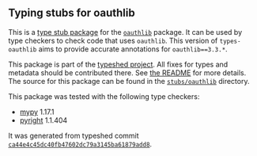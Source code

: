 ## Typing stubs for oauthlib

This is a [type stub package](https://typing.python.org/en/latest/tutorials/external_libraries.html)
for the [`oauthlib`](https://github.com/oauthlib/oauthlib) package. It can be used by type checkers
to check code that uses `oauthlib`. This version of
`types-oauthlib` aims to provide accurate annotations for
`oauthlib==3.3.*`.

This package is part of the [typeshed project](https://github.com/python/typeshed).
All fixes for types and metadata should be contributed there.
See [the README](https://github.com/python/typeshed/blob/main/README.md)
for more details. The source for this package can be found in the
[`stubs/oauthlib`](https://github.com/python/typeshed/tree/main/stubs/oauthlib)
directory.

This package was tested with the following type checkers:
* [mypy](https://github.com/python/mypy/) 1.17.1
* [pyright](https://github.com/microsoft/pyright) 1.1.404

It was generated from typeshed commit
[`ca44e4c45dc40fb47602dc79a3145ba61879add8`](https://github.com/python/typeshed/commit/ca44e4c45dc40fb47602dc79a3145ba61879add8).